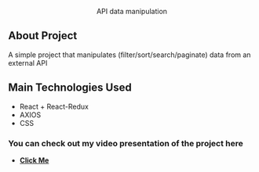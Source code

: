 <p align="center">API data manipulation</p>

## About Project

A simple project that manipulates (filter/sort/search/paginate) data from an external API

## Main Technologies Used

<ul>
    <li>React + React-Redux</li>
    <li>AXIOS</li>
    <li>CSS</li>
</ul>

### You can check out my video presentation of the project here

- **[Click Me](https://youtu.be/LddjKrjw7eM)**